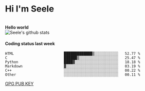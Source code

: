 <h1>Hi I'm Seele</h1>
<br>
<b> Hello world</b>
<br>
<img src="https://github-readme-stats.vercel.app/api?username=Seele0oO&show_icons=true&icon_color=0366d6&bg_color=ffffff&hide_title=true&hide=contribs&include_all_commits=true" alt="Seele's github stats"/>
<br>

<h4>Coding status last week </h4>

<!--START_SECTION:waka-->

```text
HTML                       █████████████▒░░░░░░░░░░░   52.77 %
C                          ██████▒░░░░░░░░░░░░░░░░░░   25.47 %
Python                     ████▓░░░░░░░░░░░░░░░░░░░░   18.18 %
Markdown                   ▓░░░░░░░░░░░░░░░░░░░░░░░░   03.19 %
C++                        ░░░░░░░░░░░░░░░░░░░░░░░░░   00.22 %
Other                      ░░░░░░░░░░░░░░░░░░░░░░░░░   00.11 %
```

<!--END_SECTION:waka-->



[GPG PUB KEY](https://keys.openpgp.org/vks/v1/by-fingerprint/3FCE91BF5B9666B55B67213C4C57B7824A5B6680)

